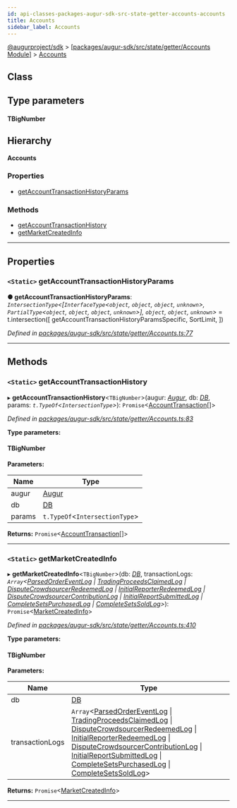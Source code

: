 ```yaml
---
id: api-classes-packages-augur-sdk-src-state-getter-accounts-accounts
title: Accounts
sidebar_label: Accounts
---
```


[@augurproject/sdk](api-readme.md) > [[packages/augur-sdk/src/state/getter/Accounts Module]](api-modules-packages-augur-sdk-src-state-getter-accounts-module.md) > [Accounts](api-classes-packages-augur-sdk-src-state-getter-accounts-accounts.md)

## Class

## Type parameters
#### TBigNumber 
## Hierarchy

**Accounts**

### Properties

* [getAccountTransactionHistoryParams](api-classes-packages-augur-sdk-src-state-getter-accounts-accounts.md#getaccounttransactionhistoryparams)

### Methods

* [getAccountTransactionHistory](api-classes-packages-augur-sdk-src-state-getter-accounts-accounts.md#getaccounttransactionhistory)
* [getMarketCreatedInfo](api-classes-packages-augur-sdk-src-state-getter-accounts-accounts.md#getmarketcreatedinfo)

---

## Properties

<a id="getaccounttransactionhistoryparams"></a>

### `<Static>` getAccountTransactionHistoryParams

**● getAccountTransactionHistoryParams**: *`IntersectionType`<[`InterfaceType`<`object`, `object`, `object`, `unknown`>, `PartialType`<`object`, `object`, `object`, `unknown`>], `object`, `object`, `unknown`>* =  t.intersection([
    getAccountTransactionHistoryParamsSpecific,
    SortLimit,
  ])

*Defined in [packages/augur-sdk/src/state/getter/Accounts.ts:77](https://github.com/AugurProject/augur/blob/27cf7214d2/packages/augur-sdk/src/state/getter/Accounts.ts#L77)*

___

## Methods

<a id="getaccounttransactionhistory"></a>

### `<Static>` getAccountTransactionHistory

▸ **getAccountTransactionHistory**<`TBigNumber`>(augur: *[Augur](api-classes-packages-augur-sdk-src-augur-augur.md)*, db: *[DB](api-classes-packages-augur-sdk-src-state-db-db-db.md)*, params: *`t.TypeOf`<`IntersectionType`>*): `Promise`<[AccountTransaction](api-interfaces-packages-augur-sdk-src-state-getter-accounts-accounttransaction.md)[]>

*Defined in [packages/augur-sdk/src/state/getter/Accounts.ts:83](https://github.com/AugurProject/augur/blob/27cf7214d2/packages/augur-sdk/src/state/getter/Accounts.ts#L83)*

**Type parameters:**

#### TBigNumber 
**Parameters:**

| Name | Type |
| ------ | ------ |
| augur | [Augur](api-classes-packages-augur-sdk-src-augur-augur.md) |
| db | [DB](api-classes-packages-augur-sdk-src-state-db-db-db.md) |
| params | `t.TypeOf`<`IntersectionType`> |

**Returns:** `Promise`<[AccountTransaction](api-interfaces-packages-augur-sdk-src-state-getter-accounts-accounttransaction.md)[]>

___
<a id="getmarketcreatedinfo"></a>

### `<Static>` getMarketCreatedInfo

▸ **getMarketCreatedInfo**<`TBigNumber`>(db: *[DB](api-classes-packages-augur-sdk-src-state-db-db-db.md)*, transactionLogs: *`Array`<[ParsedOrderEventLog](api-interfaces-packages-augur-sdk-src-state-logs-types-parsedordereventlog.md) \| [TradingProceedsClaimedLog](api-interfaces-packages-augur-sdk-src-state-logs-types-tradingproceedsclaimedlog.md) \| [DisputeCrowdsourcerRedeemedLog](api-interfaces-packages-augur-sdk-src-state-logs-types-disputecrowdsourcerredeemedlog.md) \| [InitialReporterRedeemedLog](api-interfaces-packages-augur-sdk-src-state-logs-types-initialreporterredeemedlog.md) \| [DisputeCrowdsourcerContributionLog](api-interfaces-packages-augur-sdk-src-state-logs-types-disputecrowdsourcercontributionlog.md) \| [InitialReportSubmittedLog](api-interfaces-packages-augur-sdk-src-state-logs-types-initialreportsubmittedlog.md) \| [CompleteSetsPurchasedLog](api-interfaces-packages-augur-sdk-src-state-logs-types-completesetspurchasedlog.md) \| [CompleteSetsSoldLog](api-interfaces-packages-augur-sdk-src-state-logs-types-completesetssoldlog.md)>*): `Promise`<[MarketCreatedInfo](api-interfaces-packages-augur-sdk-src-state-getter-accounts-marketcreatedinfo.md)>

*Defined in [packages/augur-sdk/src/state/getter/Accounts.ts:410](https://github.com/AugurProject/augur/blob/27cf7214d2/packages/augur-sdk/src/state/getter/Accounts.ts#L410)*

**Type parameters:**

#### TBigNumber 
**Parameters:**

| Name | Type |
| ------ | ------ |
| db | [DB](api-classes-packages-augur-sdk-src-state-db-db-db.md) |
| transactionLogs | `Array`<[ParsedOrderEventLog](api-interfaces-packages-augur-sdk-src-state-logs-types-parsedordereventlog.md) \| [TradingProceedsClaimedLog](api-interfaces-packages-augur-sdk-src-state-logs-types-tradingproceedsclaimedlog.md) \| [DisputeCrowdsourcerRedeemedLog](api-interfaces-packages-augur-sdk-src-state-logs-types-disputecrowdsourcerredeemedlog.md) \| [InitialReporterRedeemedLog](api-interfaces-packages-augur-sdk-src-state-logs-types-initialreporterredeemedlog.md) \| [DisputeCrowdsourcerContributionLog](api-interfaces-packages-augur-sdk-src-state-logs-types-disputecrowdsourcercontributionlog.md) \| [InitialReportSubmittedLog](api-interfaces-packages-augur-sdk-src-state-logs-types-initialreportsubmittedlog.md) \| [CompleteSetsPurchasedLog](api-interfaces-packages-augur-sdk-src-state-logs-types-completesetspurchasedlog.md) \| [CompleteSetsSoldLog](api-interfaces-packages-augur-sdk-src-state-logs-types-completesetssoldlog.md)> |

**Returns:** `Promise`<[MarketCreatedInfo](api-interfaces-packages-augur-sdk-src-state-getter-accounts-marketcreatedinfo.md)>

___

